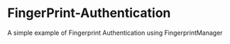 # FingerPrint-Authentication
A simple example of Fingerprint Authentication using FingerprintManager
